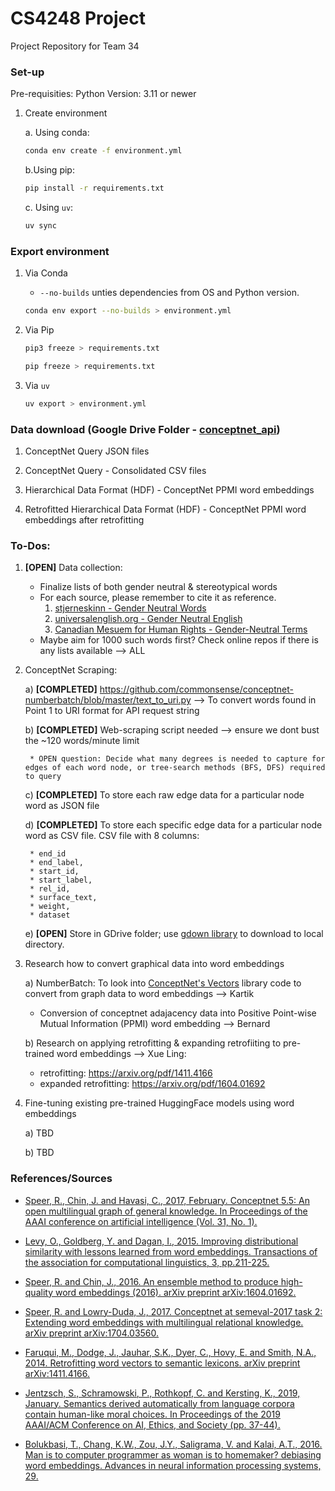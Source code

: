 # CS4248 Project
Project Repository for Team 34


### Set-up

Pre-requisities: Python Version: 3.11 or newer

1. Create environment 

    a. Using conda:

    ```bash
    conda env create -f environment.yml
    ```

    b.Using pip:
    ```bash
    pip install -r requirements.txt
    ```

    c. Using `uv`:
    ```bash
    uv sync
    ```



### Export environment

1. Via Conda

    * `--no-builds` unties dependencies from OS and Python version.

    ```bash
    conda env export --no-builds > environment.yml
    ```

2. Via Pip
    ```bash
    pip3 freeze > requirements.txt
    ```
    ```bash
    pip freeze > requirements.txt
    ```

3. Via `uv`
    ```bash
    uv export > environment.yml
    ```

### Data download (Google Drive Folder - [conceptnet_api](https://drive.google.com/drive/folders/1uRUyJ6fJibOaSdrZ3C-0QXYwrtH4Efj7?usp=sharing))

1. ConceptNet Query JSON files

2. ConceptNet Query - Consolidated CSV files

3. Hierarchical Data Format (HDF) - ConceptNet PPMI word embeddings 

4. Retrofitted Hierarchical Data Format (HDF) - ConceptNet PPMI word embeddings  after retrofitting


### To-Dos:

1. **[OPEN]** Data collection: 
    * Finalize lists of both gender neutral & stereotypical words
    * For each source, please remember to cite it as reference.
        1. [stjerneskinn - Gender Neutral Words](https://stjerneskinn.com/gender-neutral-words.htm)
        2. [universalenglish.org - Gender Neutral English](https://universalenglish.org/gender-neutral-english/)
        3. [Canadian Mesuem for Human Rights - Gender-Neutral Terms](https://id.humanrights.ca/appendix-b/)
    * Maybe aim for 1000 such words first? Check online repos if there is any lists available --> ALL

2. ConceptNet Scraping:

    a) **[COMPLETED]** https://github.com/commonsense/conceptnet-numberbatch/blob/master/text_to_uri.py —> To convert words found in Point 1 to URI format for API request string
    
    b) **[COMPLETED]** Web-scraping script needed —> ensure we dont bust the ~120 words/minute limit
        
        * OPEN question: Decide what many degrees is needed to capture for edges of each word node, or tree-search methods (BFS, DFS) required to query
    
    c) **[COMPLETED]** To store each raw edge data for a particular node word as JSON file

    d) **[COMPLETED]** To store each specific edge data for a particular node word as CSV file. CSV file with 8 columns:

        * end_id
        * end_label,
        * start_id,
        * start_label,
        * rel_id,
        * surface_text,
        * weight,
        * dataset
    
    e) **[OPEN]** Store in GDrive folder; use [gdown library](https://github.com/wkentaro/gdown) to download to local directory.

3. Research how to convert graphical data into word embeddings
    
    a) NumberBatch: To look into [ConceptNet's Vectors](https://github.com/commonsense/conceptnet5/tree/master/conceptnet5/vectors) library code to convert from graph data to word embeddings --> Kartik
    * Conversion of conceptnet adajacency data into Positive Point-wise Mutual Information (PPMI) word embedding --> Bernard
    
    b) Research on applying retrofitting & expanding retrofiiting to pre-trained word embeddings --> Xue Ling:
    * retrofitting: https://arxiv.org/pdf/1411.4166
    * expanded retrofitting: https://arxiv.org/pdf/1604.01692

4. Fine-tuning existing pre-trained HuggingFace models using word embeddings

    a) TBD

    b) TBD

### References/Sources
* [Speer, R., Chin, J. and Havasi, C., 2017, February. Conceptnet 5.5: An open multilingual graph of general knowledge. In Proceedings of the AAAI conference on artificial intelligence (Vol. 31, No. 1).](https://arxiv.org/pdf/1612.03975)

* [Levy, O., Goldberg, Y. and Dagan, I., 2015. Improving distributional similarity with lessons learned from word embeddings. Transactions of the association for computational linguistics, 3, pp.211-225.](https://direct.mit.edu/tacl/article/doi/10.1162/tacl_a_00134/43264/Improving-Distributional-Similarity-with-Lessons)

* [Speer, R. and Chin, J., 2016. An ensemble method to produce high-quality word embeddings (2016). arXiv preprint arXiv:1604.01692.](https://arxiv.org/pdf/1604.01692)

* [Speer, R. and Lowry-Duda, J., 2017. Conceptnet at semeval-2017 task 2: Extending word embeddings with multilingual relational knowledge. arXiv preprint arXiv:1704.03560.](https://arxiv.org/pdf/1704.03560)

* [Faruqui, M., Dodge, J., Jauhar, S.K., Dyer, C., Hovy, E. and Smith, N.A., 2014. Retrofitting word vectors to semantic lexicons. arXiv preprint arXiv:1411.4166.](https://arxiv.org/pdf/1411.4166)

* [Jentzsch, S., Schramowski, P., Rothkopf, C. and Kersting, K., 2019, January. Semantics derived automatically from language corpora contain human-like moral choices. In Proceedings of the 2019 AAAI/ACM Conference on AI, Ethics, and Society (pp. 37-44).](https://www.aiml.informatik.tu-darmstadt.de/papers/jentzsch2019aies_moralChoiceMachine.pdf)

* [Bolukbasi, T., Chang, K.W., Zou, J.Y., Saligrama, V. and Kalai, A.T., 2016. Man is to computer programmer as woman is to homemaker? debiasing word embeddings. Advances in neural information processing systems, 29.](https://proceedings.neurips.cc/paper/2016/file/a486cd07e4ac3d270571622f4f316ec5-Paper.pdf)